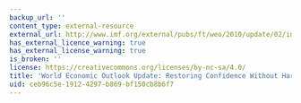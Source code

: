 ```yaml
---
backup_url: ''
content_type: external-resource
external_url: http://www.imf.org/external/pubs/ft/weo/2010/update/02/index.htm
has_external_licence_warning: true
has_external_license_warning: true
is_broken: ''
license: https://creativecommons.org/licenses/by-nc-sa/4.0/
title: 'World Economic Outlook Update: Restoring Confidence Without Harming Recovery'
uid: ceb96c5e-1912-4297-b869-bf150cb8b6f7
---
```

